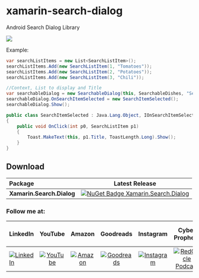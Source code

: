 # xamarin-search-dialog
Android Search Dialog Library

![](https://i.stack.imgur.com/Z3GEx.png)

Example:

```csharp
var searchListItems = new List<SearchListItem>();
searchListItems.Add(new SearchListItem(1, "Tomatoes"));
searchListItems.Add(new SearchListItem(2, "Potatoes"));
searchListItems.Add(new SearchListItem(3, "Chili"));

//Context, List to display and Title
var searchableDialog = new SearchableDialog(this, SearchableDishes, "Search");
searchableDialog.OnSearchItemSelected = new SearchItemSelected();
searchableDialog.Show();

public class SearchItemSelected : Java.Lang.Object, IOnSearchItemSelected
{
	public void OnClick(int p0, SearchListItem p1)
	{
		Toast.MakeText(this, p1.Title, ToastLength.Long).Show();
	}
}
```

## Download

|  Package  |Latest Release|
|:----------|:------------:|
|**Xamarin.Search.Dialog**|[![NuGet Badge Xamarin.Search.Dialog](https://buildstats.info/nuget/Xamarin.Search.Dialog)](https://www.nuget.org/packages/Xamarin.Search.Dialog/)|

### Follow me at:

|  LinkedIn  |YouTube|Amazon|Goodreads|Instagram|Cyber Prophets|Sharing Your Stories|
|:----------|:------------:|:------------:|:------------:|:------------:|:------------:|:------------:|
|[![LinkedIn](https://i.stack.imgur.com/idQWu.png)](https://bit.ly/3xLCmvb)|[![YouTube](https://i.stack.imgur.com/CFPMR.png)](https://youtube.com/c/FedericoNavarrete)|[![Amazon](https://i.stack.imgur.com/NFOeE.png)](https://www.amazon.com/Federico-Navarrete/e/B08NJTXQRV)|[![Goodreads](https://i.stack.imgur.com/oBk0g.jpg)](https://www.goodreads.com/author/show/21125413.Federico_Navarrete)|[![Instagram](https://i.stack.imgur.com/PIfqY.png)](https://www.instagram.com/federico_the_consultant)|[![RedCircle Podcast](https://i.stack.imgur.com/4XICF.png)](https://redcircle.com/shows/cyber-prophets)|[![RedCircle Podcast](https://i.stack.imgur.com/4XICF.png)](https://redcircle.com/shows/sharing-your-stories)|
